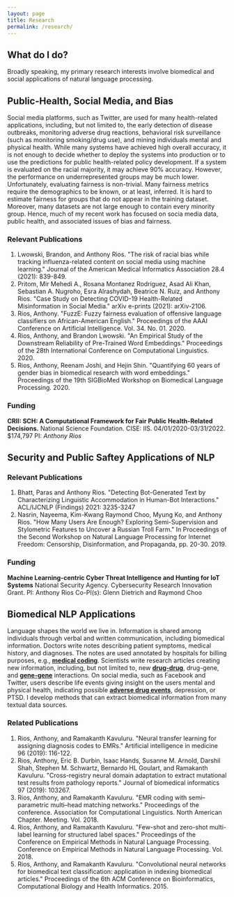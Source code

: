 ```yaml
---
layout: page
title: Research
permalink: /research/
---
```


## What do I do?
Broadly speaking, my primary research interests involve biomedical and social applications of natural language processing.


## Public-Health, Social Media, and Bias

Social media platforms, such as Twitter, are used for many health-related applications, including, but not limited to, the early detection of disease outbreaks, monitoring adverse drug reactions, behavioral risk surveillance (such as monitoring smoking/drug use), and mining individuals mental and physical health.  While many systems have achieved high overall accuracy, it is not enough to decide whether to deploy the systems into production or to use the predictions for public health-related policy development. If a system is evaluated on the racial majority, it may achieve 90% accuracy. However, the performance on underrepresented groups may be much lower. Unfortunately, evaluating fairness is non-trivial. Many fairness metrics require the demographics to be known, or at least, inferred. It is hard to estimate fairness for groups that do not appear in the training dataset. Moreover, many datasets are not large enough to contain every minority group. Hence, much of my recent work has focused on socia media data, public health, and associated issues of bias and fairness.

### Relevant Publications
1. Lwowski, Brandon, and Anthony Rios. "The risk of racial bias while tracking influenza-related content on social media using machine learning." Journal of the American Medical Informatics Association 28.4 (2021): 839-849.
2. Pritom, Mir Mehedi A., Rosana Montanez Rodriguez, Asad Ali Khan, Sebastian A. Nugroho, Esra Alrashydah, Beatrice N. Ruiz, and Anthony Rios. "Case Study on Detecting COVID-19 Health-Related Misinformation in Social Media." arXiv e-prints (2021): arXiv-2106.
3. Rios, Anthony. "FuzzE: Fuzzy fairness evaluation of offensive language classifiers on African-American English." Proceedings of the AAAI Conference on Artificial Intelligence. Vol. 34. No. 01. 2020.
4. Rios, Anthony, and Brandon Lwowski. "An Empirical Study of the Downstream Reliability of Pre-Trained Word Embeddings." Proceedings of the 28th International Conference on Computational Linguistics. 2020.
5. Rios, Anthony, Reenam Joshi, and Hejin Shin. "Quantifying 60 years of gender bias in biomedical research with word embeddings." Proceedings of the 19th SIGBioMed Workshop on Biomedical Language Processing. 2020.

### Funding

**CRII: SCH: A Computational Framework for Fair Public Health-Related Decisions.**
National Science Foundation. CISE: IIS. 04/01/2020-03/31/2022. \$174,797
PI: *Anthony Rios*


## Security and Public Saftey Applications of NLP

### Relevant Publications
1. Bhatt, Paras and Anthony Rios. "Detecting Bot-Generated Text by Characterizing Linguistic Accommodation in Human-Bot Interactions." ACL/IJCNLP (Findings) 2021: 3235-3247
2. Nasrin, Nayeema, Kim-Kwang Raymond Choo, Myung Ko, and Anthony Rios. "How Many Users Are Enough? Exploring Semi-Supervision and Stylometric Features to Uncover a Russian Troll Farm." In Proceedings of the Second Workshop on Natural Language Processing for Internet Freedom: Censorship, Disinformation, and Propaganda, pp. 20-30. 2019.


### Funding
**Machine Learning-centric Cyber Threat Intelligence and Hunting for IoT Systems**
National Security Agency. Cybersecurity Research Innovation Grant. 
PI: Anthony Rios Co-PI(s): Glenn Dietrich and Raymond Choo


## Biomedical NLP Applications
Language shapes the world we live in. Information is shared among individuals through verbal and written communication, including biomedical information. Doctors write notes describing patient symptoms, medical history, and diagnoses. The notes are used annotated by hospitals for billing purposes, e.g., <a href="https://anthonyrios.net/blog/2018/02/naacl"><b>medical coding</b></a>. Scientists write research articles creating new information, including, but not limited to, new <a href="https://anthonyrios.net/blog/2017/08/ichi"><b>drug-drug</b></a>, drug-gene, and <a href="https://anthonyrios.net/blog/2018/03/bioinformatics-2018"><b>gene-gene</b></a> interactions. On social media, such as Facebook and Twitter, users describe life events giving insight on the users mental and physical health, indicating possible <a href="https://anthonyrios.net/blog/2017/11/smmh"><b>adverse drug events</b></a>, depression, or PTSD. I develop methods that can extract biomedical information from many textual data sources.

### Related Publications
1. Rios, Anthony, and Ramakanth Kavuluru. "Neural transfer learning for assigning diagnosis codes to EMRs." Artificial intelligence in medicine 96 (2019): 116-122.
2. Rios, Anthony, Eric B. Durbin, Isaac Hands, Susanne M. Arnold, Darshil Shah, Stephen M. Schwartz, Bernardo HL Goulart, and Ramakanth Kavuluru. "Cross-registry neural domain adaptation to extract mutational test results from pathology reports." Journal of biomedical informatics 97 (2019): 103267.
3. Rios, Anthony, and Ramakanth Kavuluru. "EMR coding with semi–parametric multi–head matching networks." Proceedings of the conference. Association for Computational Linguistics. North American Chapter. Meeting. Vol. 2018.
4. Rios, Anthony, and Ramakanth Kavuluru. "Few-shot and zero-shot multi-label learning for structured label spaces." Proceedings of the Conference on Empirical Methods in Natural Language Processing. Conference on Empirical Methods in Natural Language Processing. Vol. 2018. 
5. Rios, Anthony, and Ramakanth Kavuluru. "Convolutional neural networks for biomedical text classification: application in indexing biomedical articles." Proceedings of the 6th ACM Conference on Bioinformatics, Computational Biology and Health Informatics. 2015.
